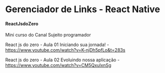 # Gerenciador de Links - React Native

#### ReactJsdoZero
Mini curso do Canal Sujeito programador


React js do zero - Aula 01 Iniciando sua jornada! - https://www.youtube.com/watch?v=K-njDh5pfLo&t=283s

React js do zero - Aula 02 Evoluindo nossa aplicação - https://www.youtube.com/watch?v=CM5QxulxnSg